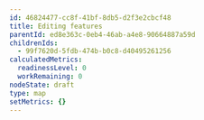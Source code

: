 ```yaml
---
id: 46824477-cc8f-41bf-8db5-d2f3e2cbcf48
title: Editing features
parentId: ed8e363c-0eb4-46ab-a4e8-90664887a59d
childrenIds:
  - 99f7620d-5fdb-474b-b0c8-d40495261256
calculatedMetrics:
  readinessLevel: 0
  workRemaining: 0
nodeState: draft
type: map
setMetrics: {}
---
```

